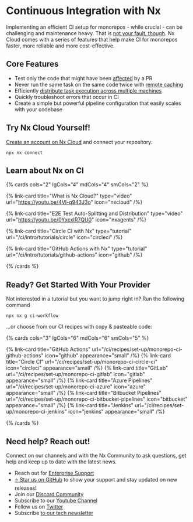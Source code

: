 # Continuous Integration with Nx

Implementing an efficient CI setup for monorepos - while crucial - can be challenging and maintenance heavy. That is [not your fault, though](/ci/intro/why-nx-cloud). Nx Cloud comes with a series of features that help make CI for monorepos faster, more reliable and more cost-effective.

## Core Features

- Test only the code that might have been [affected](/ci/features/affected) by a PR
- Never run the same task on the same code twice with [remote caching](/ci/features/remote-cache)
- Efficiently [distribute task execution across multiple machines](/ci/features/distribute-task-execution)
- Quickly troubleshoot errors that occur in CI
- Create a simple but powerful pipeline configuration that easily scales with your codebase

## Try Nx Cloud Yourself!

[Create an account on Nx Cloud](https://cloud.nx.app) and connect your repository.

```shell
npx nx connect
```

## Learn about Nx on CI

{% cards cols="2" lgCols="4" mdCols="4" smCols="2" %}

{% link-card title="What is Nx Cloud?" type="video" url="https://youtu.be/4VI-q943J3o" icon="nxcloud" /%}

{% link-card title="E2E Test Auto-Splitting and Distribution" type="video" url="https://youtu.be/0YxcxIR7QU0" icon="nxagents" /%}

{% link-card title="Circle CI with Nx" type="tutorial" url="/ci/intro/tutorials/circle" icon="circleci" /%}

{% link-card title="GitHub Actions with Nx" type="tutorial" url="/ci/intro/tutorials/github-actions" icon="github" /%}

{% /cards %}

## Ready? Get Started With Your Provider

Not interested in a tutorial but you want to jump right in? Run the following command

```shell
npx nx g ci-workflow
```

...or choose from our CI recipes with copy & pasteable code:

{% cards cols="3" lgCols="6" mdCols="6" smCols="5"  %}

{% link-card title="GitHub Actions" url="/ci/recipes/set-up/monorepo-ci-github-actions" icon="github" appearance="small" /%}
{% link-card title="Circle CI" url="/ci/recipes/set-up/monorepo-ci-circle-ci" icon="circleci" appearance="small" /%}
{% link-card title="GitLab" url="/ci/recipes/set-up/monorepo-ci-gitlab" icon="gitlab" appearance="small" /%}
{% link-card title="Azure Pipelines" url="/ci/recipes/set-up/monorepo-ci-azure" icon="azure" appearance="small" /%}
{% link-card title="Bitbucket Pipelines" url="/ci/recipes/set-up/monorepo-ci-bitbucket-pipelines" icon="bitbucket" appearance="small" /%}
{% link-card title="Jenkins" url="/ci/recipes/set-up/monorepo-ci-jenkins" icon="jenkins" appearance="small" /%}

{% /cards %}

## Need help? Reach out!

Connect on our channels and with the Nx Community to ask questions, get help and keep up to date with the latest news.

- Reach out for [Enterprise Support](/enterprise)
- [:star:️ Star us on GitHub](https://github.com/nrwl/nx) to show your support and stay updated on new releases!
- Join our [Discord Community](https://go.nx.dev/community)
- Subscribe to our [Youtube Channel](https://www.youtube.com/@nxdevtools)
- Follow us on [Twitter](https://twitter.com/nxdevtools)
- Subscribe [to our tech newsletter](https://go.nrwl.io/nx-newsletter)
